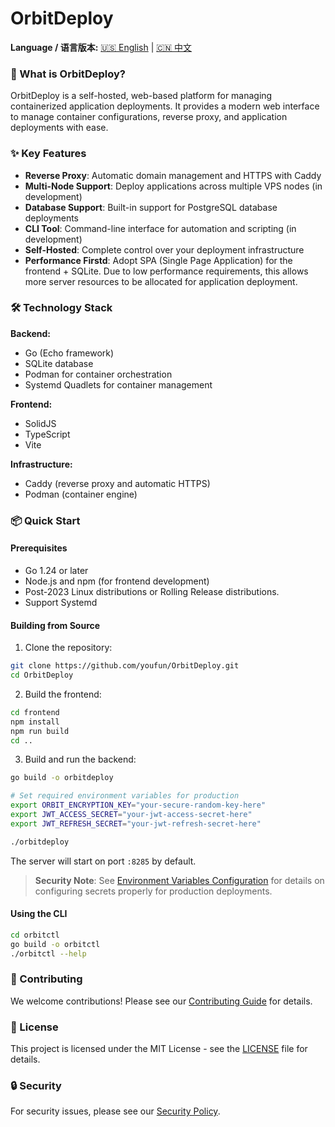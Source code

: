 # OrbitDeploy

**Language / 语言版本:** [🇺🇸 English](README.md) | [🇨🇳 中文](README_CN.md)

### 🚀 What is OrbitDeploy?

OrbitDeploy is a self-hosted, web-based platform for managing containerized application deployments. It provides a modern web interface to manage container configurations, reverse proxy, and application deployments with ease.

### ✨ Key Features

- **Reverse Proxy**: Automatic domain management and HTTPS with Caddy
- **Multi-Node Support**: Deploy applications across multiple VPS nodes (in development)
- **Database Support**: Built-in support for PostgreSQL database deployments 
- **CLI Tool**: Command-line interface for automation and scripting (in development)
- **Self-Hosted**: Complete control over your deployment infrastructure
- **Performance Firstd**: Adopt SPA (Single Page Application) for the frontend + SQLite. Due to low performance requirements, this allows more server resources to be allocated for application deployment.

### 🛠️ Technology Stack

**Backend:**
- Go (Echo framework)
- SQLite database
- Podman for container orchestration
- Systemd Quadlets for container management

**Frontend:**
- SolidJS
- TypeScript
- Vite

**Infrastructure:**
- Caddy (reverse proxy and automatic HTTPS)
- Podman (container engine)

### 📦 Quick Start

#### Prerequisites

- Go 1.24 or later
- Node.js and npm (for frontend development)
- Post-2023 Linux distributions or Rolling Release distributions.
- Support Systemd
  
#### Building from Source

1. Clone the repository:
```bash
git clone https://github.com/youfun/OrbitDeploy.git
cd OrbitDeploy
```

2. Build the frontend:
```bash
cd frontend
npm install
npm run build
cd ..
```

3. Build and run the backend:
```bash
go build -o orbitdeploy

# Set required environment variables for production
export ORBIT_ENCRYPTION_KEY="your-secure-random-key-here"
export JWT_ACCESS_SECRET="your-jwt-access-secret-here"
export JWT_REFRESH_SECRET="your-jwt-refresh-secret-here"

./orbitdeploy
```

The server will start on port `:8285` by default.

> **Security Note**: See [Environment Variables Configuration](DOC/environment-variables.md) for details on configuring secrets properly for production deployments.

#### Using the CLI

```bash
cd orbitctl
go build -o orbitctl
./orbitctl --help
```



### 🤝 Contributing

We welcome contributions! Please see our [Contributing Guide](CONTRIBUTING.md) for details.

### 📄 License

This project is licensed under the MIT License - see the [LICENSE](LICENSE) file for details.

### 🔒 Security

For security issues, please see our [Security Policy](SECURITY.md).
